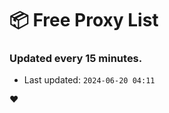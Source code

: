 # :package: Free Proxy List
### Updated every 15 minutes.

- Last updated: `2024-06-20 04:11`

:heart:
